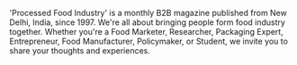 'Processed Food Industry' is a monthly B2B magazine published from New Delhi, India, since 1997.
We're all about bringing people form food industry together. Whether you're a Food Marketer, Researcher, Packaging Expert, Entrepreneur, Food Manufacturer, Policymaker, or Student, we invite you to share your thoughts and experiences.
<!---
pfionline/pfionline is a ✨ special ✨ repository because its `README.md` (this file) appears on your GitHub profile.
You can click the Preview link to take a look at your changes.
--->
